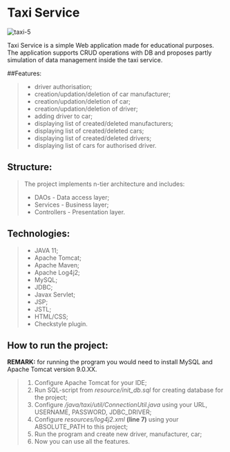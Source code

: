 # Taxi Service
![taxi-5](https://user-images.githubusercontent.com/92114777/161527495-69858e04-6f28-416d-8fbd-a522909d4499.jpg)

Taxi Service is a simple Web application made for educational purposes. The application supports CRUD operations 
with DB and proposes partly simulation of data management inside the taxi service.

##Features:
>* driver authorisation;
>* creation/updation/deletion of car manufacturer;
>* creation/updation/deletion of car;
>* creation/updation/deletion of driver;
>* adding driver to car;
>* displaying list of created/deleted manufacturers;
>* displaying list of created/deleted cars;
>* displaying list of created/deleted drivers;
>* displaying list of cars for authorised driver.
## Structure:
>The project implements n-tier architecture and includes:
>* DAOs - Data access layer;
>* Services - Business layer;
>* Controllers - Presentation layer.
## Technologies:
>* JAVA 11;
>* Apache Tomcat;
>* Apache Maven;
>* Apache Log4j2;
>* MySQL;
>* JDBC;
>* Javax Servlet;
>* JSP;
>* JSTL;
>* HTML/CSS;
>* Checkstyle plugin.
## How to run the project:
<strong>REMARK:</strong> for running the program you would need to install MySQL and Apache Tomcat version 9.0.XX.
>1. Configure Apache Tomcat for your IDE;
>2. Run SQL-script from <em>resource/init_db.sql</em> for creating database for the project;
>3. Configure <em>/java/taxi/util/ConnectionUtil.java</em> using your URL, USERNAME, PASSWORD, JDBC_DRIVER;
>4. Configure <em>resources/log4j2.xml</em> <strong>(line 7)</strong> using your ABSOLUTE_PATH to this project;
>5. Run the program and create new driver, manufacturer, car;
>6. Now you can use all the features.
